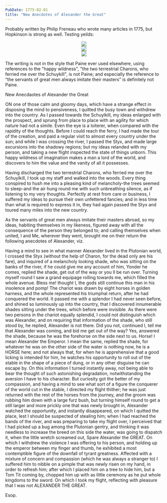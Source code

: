 ```yaml
---
PubDate: 1775-02-01
title: "New Anecdotes of Alexander the Great"
---
```


   Probably written by Philip Freneau who wrote many articles in 1775, but Hopkinson is strong as well.
   Testing yeilds:


<center><img src="/images/new-anecdotes-of-alexander-the-great-a.png"></center>
<center><img src="/images/new-anecdotes-of-alexander-the-great-b.png"></center>
<center><img src="/images/new-anecdotes-of-alexander-the-great-c.png"></center>

   The writing is not in the style that Paine ever used elsewhere, using references to the "happy wildness",
   "the two terrestrial Charons, who ferried me over the Schuykill", is not Paine; and especially the reference
   to “the servants of great men always imitate their masters” is definitely not Paine.

   New Anecdaotes of Alexander the Great

   ON one of those calm and gloomy days, which have a strange effect in
   disposing the mind to pensiveness, I quitted the busy town and withdrew
   into the country. As I passed towards the Schuylkill, my ideas enlarged
   with the prospect, and sprung from place to place with an agility for
   which nature had not a simile. Even the eye is a loiterer, when compared
   with the rapidity of the thoughts. Before I could reach the ferry, I had
   made the tour of the creation, and paid a regular visit to almost every
   country under the sun; and while I was crossing the river, I passed the
   Styx, and made large excursions into the shadowy regions; but my ideas
   relanded with my person, and taking a new flight inspected the state of
   things unborn. This happy wildness of imagination makes a man a lord of
   the world, and discovers to him the value and the vanity of all it
   possesses.

   Having discharged the two terrestrial Charons, who ferried me over the
   Schuylkill, I took up my staff and walked into the woods. Every thing
   conspired to hush me into a pleasing kind of melancholy-the trees seemed
   to sleep-and the air hung round me with such unbreathing silence, as if
   listening to my very thoughts. Perfectly at rest from care or business, I
   suffered my ideas to pursue their own unfettered fancies; and in less time
   than what is required to express it in, they had again passed the Styx and
   toured many miles into the new country.

   As the servants of great men always imitate their masters abroad, so my
   ideas, habiting themselves in my likeness, figured away with all the
   consequence of the person they belonged to; and calling themselves when
   united, I and Me, wherever they went, brought me on their return the
   following anecdotes of Alexander, viz.

   Having a mind to see in what manner Alexander lived in the Plutonian
   world, I crossed the Styx (without the help of Charon, for the dead only
   are his fare), and inquired of a melancholy looking shade, who was sitting
   on the banks of the river, if he could give me any account of him, Yonder
   he comes, replied the shade, get out of the way or you II be run over.
   Turning myself round I saw a grand equipage rolling towards me, which
   filled the whole avenue. Bless me! thought I, the gods still continue this
   man in his insolence and pomp! The chariot was drawn by eight horses in
   golden harness, and the whole represented his triumphal return, after he
   had conquered the world. It passed me with a splendor I had never seen
   before, and shined so luminously up into the country, that I discovered
   innumerable shades sitting under the trees, which before were invisible.
   As there were two persons in the chariot equally splendid, I could not
   distinguish which was Alexander, and on requiring that information of the
   shade, who still stood by, he replied, Alexander is not there. Did you
   not, continued I, tell me that Alexander was coming, and bid me get out of
   the way? Yes, answered the shade, because he was the forehorse on the side
   next to us. Horse! I mean Alexander the Emperor. I mean the same, replied
   the shade, for whatever he was on the other side of the water is nothing
   now, he is a HORSE here; and not always that, for when he is apprehensive
   that a good licking is intended for him, he watches his opportunity to
   roll out of the stable in the shape of a piece of dung, or in any other
   disguise he can escape by. On this information I turned instantly away,
   not being able to bear the thought of such astonishing degradation,
   notwithstanding the aversion I have to his character. But curiosity got
   the better of my compassion, and having a mind to see what sort of a
   figure the conquerer of the world cut in the stable, I directed my flight
   thither; he was just returned with the rest of the horses from the
   journey, and the groom was rubbing him down with a large furz bush, but
   turning himself round to get a still larger and more prickly one that was
   newly brought in, Alexander watched the opportunity, and instantly
   disappeared, on which I quitted the place, lest I should be suspected of
   stealing him; when I had reached the bands of the river, and was preparing
   to take my flight over, I perceived that I had picked up a bug among the
   Plutonian gentry, and thinking it was needless to increase the breed on
   this side the water,  was going to dispatch it, when the little wretch
   screamed out, Spare Alexander the GREAT. On which I withdrew the violence
   I was offering to his person, and holding up the emperor between my finger
   and thumb, he exhibited a most contemptible figure of the downfall of
   tyrant greatness. Affected with a mixture of concern and compassion (which
   he was always a stranger to) I suffered him to nibble on a pimple that was
   newly risen on my hand, in order to refresh him; after which I placed him
   on a tree to hide him, but a Tom Tit coming by, chopped him up with as
   little ceremony as he put whole kingdoms to the sword. On which I took my
   flight, reflecting with pleasure that I was not ALEXANDER THE GREAT.

   Esop.


